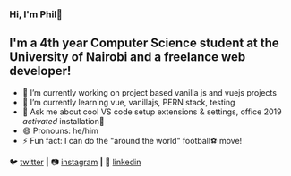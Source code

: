 ### Hi, I'm Phil👋

## I'm a 4th year Computer Science student at the University of Nairobi and a freelance web developer!


- 🔭 I’m currently working on project based vanilla js and vuejs projects
- 🌱 I’m currently learning vue, vanillajs, PERN stack, testing
- 💬 Ask me about cool VS code setup extensions & settings, office 2019 *activated* installation🤫
- 😄 Pronouns: he/him
- ⚡ Fun fact: I can do the "around the world" football⚽ move!


🐦 [twitter][twitter] **|** 
📷 [instagram][instagram] **|** 
👔 [linkedin][linkedin]

[twitter]: https://twitter.com/phi1ipmbugua
[instagram]: https://instagram.com/phi1ipmbugua
[linkedin]: https://linkedin.com/in/philipmbugua
